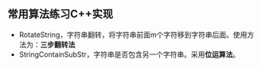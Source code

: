 ## 常用算法练习C++实现

- RotateString，字符串翻转，将字符串前面m个字符移到字符串后面。使用方法为：**三步翻转法**
- StringContainSubStr，字符串是否包含另一个字符串。采用**位运算法**。
